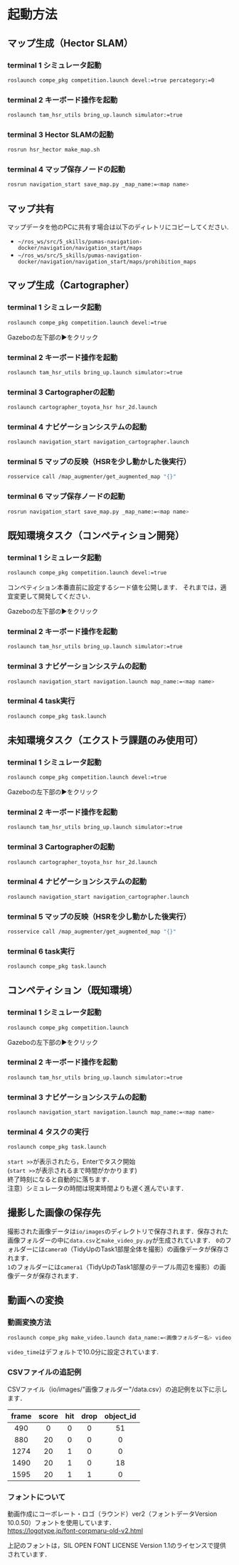 # 起動方法

## マップ生成（Hector SLAM）

### terminal 1 シミュレータ起動

```Bash
roslaunch compe_pkg competition.launch devel:=true percategory:=0
```

### terminal 2 キーボード操作を起動

```Bash
roslaunch tam_hsr_utils bring_up.launch simulator:=true
```

### terminal 3 Hector SLAMの起動

```Bash
rosrun hsr_hector make_map.sh
```

### terminal 4 マップ保存ノードの起動

```Bash
rosrun navigation_start save_map.py _map_name:=<map name>
```

## マップ共有

マップデータを他のPCに共有す場合は以下のディレトリにコピーしてください.

- `~/ros_ws/src/5_skills/pumas-navigation-docker/navigation/navigation_start/maps`
- `~/ros_ws/src/5_skills/pumas-navigation-docker/navigation/navigation_start/maps/prohibition_maps`

## マップ生成（Cartographer）

### terminal 1 シミュレータ起動

```Bash
roslaunch compe_pkg competition.launch devel:=true
```

Gazeboの左下部の▶をクリック

### terminal 2 キーボード操作を起動

```Bash
roslaunch tam_hsr_utils bring_up.launch simulator:=true
```

### terminal 3 Cartographerの起動

```Bash
roslaunch cartographer_toyota_hsr hsr_2d.launch
```

### terminal 4 ナビゲーションシステムの起動

```Bash
roslaunch navigation_start navigation_cartographer.launch
```

### terminal 5 マップの反映（HSRを少し動かした後実行）

```Bash
rosservice call /map_augmenter/get_augmented_map "{}"
```

### terminal 6 マップ保存ノードの起動

```Bash
rosrun navigation_start save_map.py _map_name:=<map name>
```

## 既知環境タスク（コンペティション開発）

### terminal 1 シミュレータ起動

```Bash
roslaunch compe_pkg competition.launch devel:=true
```

コンペティション本番直前に設定するシード値を公開します．
それまでは，適宜変更して開発してください．

Gazeboの左下部の▶をクリック

### terminal 2 キーボード操作を起動

```Bash
roslaunch tam_hsr_utils bring_up.launch simulator:=true
```

### terminal 3 ナビゲーションシステムの起動

```Bash
roslaunch navigation_start navigation.launch map_name:=<map name>
```

### terminal 4 task実行

```Bash
roslaunch compe_pkg task.launch
```

## 未知環境タスク（エクストラ課題のみ使用可）

### terminal 1 シミュレータ起動

```Bash
roslaunch compe_pkg competition.launch devel:=true
```

Gazeboの左下部の▶をクリック

### terminal 2 キーボード操作を起動

```Bash
roslaunch tam_hsr_utils bring_up.launch simulator:=true
```

### terminal 3 Cartographerの起動

```Bash
roslaunch cartographer_toyota_hsr hsr_2d.launch
```

### terminal 4 ナビゲーションシステムの起動

```Bash
roslaunch navigation_start navigation_cartographer.launch
```

### terminal 5 マップの反映（HSRを少し動かした後実行）

```Bash
rosservice call /map_augmenter/get_augmented_map "{}"
```

### terminal 6 task実行

```Bash
roslaunch compe_pkg task.launch
```

## コンペティション（既知環境）

### terminal 1 シミュレータ起動

```Bash
roslaunch compe_pkg competition.launch
```

Gazeboの左下部の▶をクリック

### terminal 2 キーボード操作を起動

```Bash
roslaunch tam_hsr_utils bring_up.launch simulator:=true
```

### terminal 3 ナビゲーションシステムの起動

```Bash
roslaunch navigation_start navigation.launch map_name:=<map name>
```

### terminal 4 タスクの実行

```Bash
roslaunch compe_pkg task.launch
```

`start >>`が表示されたら，Enterでタスク開始 \
(`start >>`が表示されるまで時間がかかります)\
終了時刻になると自動的に落ちます．\
注意）シミュレータの時間は現実時間よりも遅く進んでいます．

## 撮影した画像の保存先

撮影された画像データは`io/images`のディレクトリで保存されます．保存された画像フォルダーの中に`data.csv`と`make_video_py.py`が生成されています．
`0`のフォルダーには`camera0`（TidyUpのTask1部屋全体を撮影）の画像データが保存されます．\
`1`のフォルダーには`camera1`（TidyUpのTask1部屋のテーブル周辺を撮影）の画像データが保存されます．

## 動画への変換

### 動画変換方法

```Bash
roslaunch compe_pkg make_video.launch data_name:=<画像フォルダー名> video_time:=<ビデオの長さ>
```

`video_time`はデフォルトで10.0分に設定されています.

### CSVファイルの追記例

CSVファイル（io/images/"画像フォルダー"/data.csv）の追記例を以下に示します．

|frame|score|hit|drop|object_id|
|:---:|:---:|:---:|:---:|:---:|
|490|0|0|0|51|
|880|20|0|0|0|
|1274|20|1|0|0|
|1490|20|1|0|18|
|1595|20|1|1|0|

### フォントについて

動画作成にコーポレート・ロゴ（ラウンド）ver2（フォントデータVersion 10.0.50）フォントを使用しています．\
https://logotype.jp/font-corpmaru-old-v2.html

上記のフォントは，SIL OPEN FONT LICENSE Version 1.1のライセンスで提供されています．
